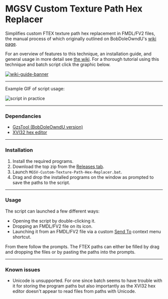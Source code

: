 # MGSV Custom Texture Path Hex Replacer

Simplifies custom FTEX texture path hex replacement in FMDL/FV2 files, the manual process of which originally outlined on BobDoleOwndU's [wiki page](http://bobdoleowndu.github.io/mgsv/documentation/customtexturenames.html).

For an overview of features to this technique, an installation guide, and general usage in more detail see [the wiki](https://github.com/chocmake/MGSV-Custom-Texture-Path-Hex-Replacer/wiki). For a thorough tutorial using this technique and batch script click the graphic below.

[![wiki-guide-banner](https://user-images.githubusercontent.com/34178938/39674411-da52ed2a-518e-11e8-8428-7e9086a57ba3.png)](https://github.com/chocmake/MGSV-Custom-Texture-Path-Hex-Replacer/wiki/Re%E2%80%90texturing-a-Supply-Box)

***

Example GIF of script usage:

![script in practice](https://user-images.githubusercontent.com/34178938/39673073-f88aea88-5178-11e8-836d-08b1bda91ac2.gif)

***

### Dependancies

- [GzsTool (BobDoleOwndU version)](https://github.com/BobDoleOwndU/GzsTool/releases)
- [XVI32 hex editor](http://www.chmaas.handshake.de/delphi/freeware/xvi32/xvi32.htm)

***

### Installation

1. Install the required programs.
2. Download the top zip from the [Releases tab](https://github.com/chocmake/MGSV-Custom-Texture-Path-Hex-Replacer/releases/latest).
3. Launch `MGSV-Custom-Texture-Path-Hex-Replacer.bat`.
4. Drag and drop the installed programs on the window as prompted to save the paths to the script.

***

### Usage

The script can launched a few different ways:

- Opening the script by double-clicking it.
- Dropping an FMDL/FV2 file on its icon.
- Launching it from an FMDL/FV2 file via a custom [Send To](https://github.com/chocmake/MGSV-Custom-Texture-Path-Hex-Replacer/wiki/Using-the-script#optional-adding-a-shortcut-to-the-send-to-menu) context menu shortcut.

From there follow the prompts. The FTEX paths can either be filled by drag and dropping the files or by pasting the paths into the prompts.

***

### Known issues

- Unicode is unsupported. For one since batch seems to have trouble with it for storing the program paths but also importantly as the XVI32 hex editor doesn't appear to read files from paths with Unicode.
